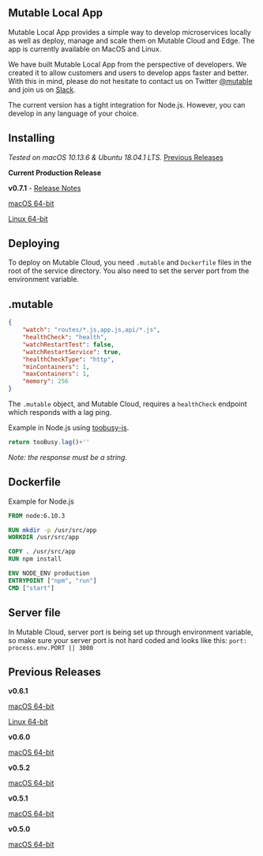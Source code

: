 ## Mutable Local App
Mutable Local App provides a simple way to develop microservices locally as well as deploy, manage and scale them on Mutable Cloud and Edge. The app is currently available on MacOS and Linux.

We have built Mutable Local App from the perspective of developers. We created it to allow customers and users to develop apps faster and better. With this in mind, please do not hesitate to contact us on Twitter [@mutable](https://twitter.com/mutable) and join us on [Slack](http://slack.mutable.io/).

The current version has a tight integration for Node.js. However, you can develop in any language of your choice.


## Installing
*Tested on macOS 10.13.6 & Ubuntu 18.04.1 LTS.* [Previous Releases](./README.md#previous-releases)

**Current Production Release**

**v0.7.1** - [Release Notes](./release-notes/v0.7.1.md)

[macOS 64-bit](https://s3.amazonaws.com/local.mutable.io/app/MutableV0.7.1.dmg)

[Linux 64-bit](https://s3.amazonaws.com/local.mutable.io/app/MutableV0.7.1.tar.gz)



## Deploying
To deploy on Mutable Cloud, you need `.mutable` and `Dockerfile` files in the root of the service directory. You also need to set the server port from the environment variable.

## .mutable
```json
{
    "watch": "routes/*.js,app.js,api/*.js",
    "healthCheck": "health",
    "watchRestartTest": false,
    "watchRestartService": true,
    "healthCheckType": "http",
    "minContainers": 1,
    "maxContainers": 1,
    "memory": 256
}
```
The `.mutable` object, and Mutable Cloud, requires a `healthCheck` endpoint which responds with a lag ping.

Example in Node.js using [toobusy-js](https://www.npmjs.com/package/toobusy-js).

```js
return tooBusy.lag()+''
```

*Note: the response must be a string.*

## Dockerfile
Example for Node.js

```Dockerfile
FROM node:6.10.3

RUN mkdir -p /usr/src/app
WORKDIR /usr/src/app

COPY . /usr/src/app
RUN npm install

ENV NODE_ENV production
ENTRYPOINT ["npm", "run"]
CMD ["start"]
```
## Server file
In Mutable Cloud, server port is being set up through environment variable, so make sure your server port is not hard coded and looks like this:
`port: process.env.PORT || 3000`

## Previous Releases

**v0.6.1**

[macOS 64-bit](https://s3.amazonaws.com/local.mutable.io/app/MutableV0.6.1.dmg)

[Linux 64-bit](https://s3.amazonaws.com/local.mutable.io/app/MutableV0.6.1.zip)


**v0.6.0**

[macOS 64-bit](https://s3.amazonaws.com/local.mutable.io/app/MutableV0.6.0.dmg)


**v0.5.2**

[macOS 64-bit](https://s3.amazonaws.com/local.mutable.io/app/MutableV0.5.2.dmg)


**v0.5.1**

[macOS 64-bit](https://s3.amazonaws.com/local.mutable.io/app/MutableV0.5.1.dmg)


**v0.5.0**

[macOS 64-bit](https://s3.amazonaws.com/local.mutable.io/app/MutableV0.5.0.dmg)
